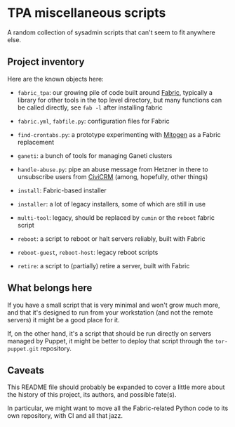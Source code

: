 # TPA miscellaneous scripts

A random collection of sysadmin scripts that can't seem to fit
anywhere else.

## Project inventory

Here are the known objects here:

 * `fabric_tpa`: our growing pile of code built around [Fabric](https://www.fabfile.org/),
   typically a library for other tools in the top level directory, but
   many functions can be called directly, see `fab -l` after
   installing fabric

 * `fabric.yml`, `fabfile.py`: configuration files for Fabric

 * `find-crontabs.py`: a prototype experimenting with [Mitogen](https://mitogen.networkgenomics.com/) as a
   Fabric replacement

 * `ganeti`: a bunch of tools for managing Ganeti clusters

 * `handle-abuse.py`: pipe an abuse message from Hetzner in there to
   unsubscribe users from [CiviCRM](https://crm.torproject.org) (among, hopefully, other things)

 * `install`: Fabric-based installer

 * `installer`: a lot of legacy installers, some of which are still in
   use

 * `multi-tool`: legacy, should be replaced by `cumin` or the `reboot`
   fabric script

 * `reboot`: a script to reboot or halt servers reliably, built with
   Fabric

 * `reboot-guest`, `reboot-host`: legacy reboot scripts

 * `retire`: a script to (partially) retire a server, built with
   Fabric

## What belongs here

If you have a small script that is very minimal and won't grow much
more, and that it's designed to run from your workstation (and not the
remote servers) it might be a good place for it.

If, on the other hand, it's a script that should be run directly on
servers managed by Puppet, it might be better to deploy that script
through the `tor-puppet.git` repository.

## Caveats

This README file should probably be expanded to cover a little more
about the history of this project, its authors, and possible fate(s).

In particular, we might want to move all the Fabric-related Python
code to its own repository, with CI and all that jazz.
